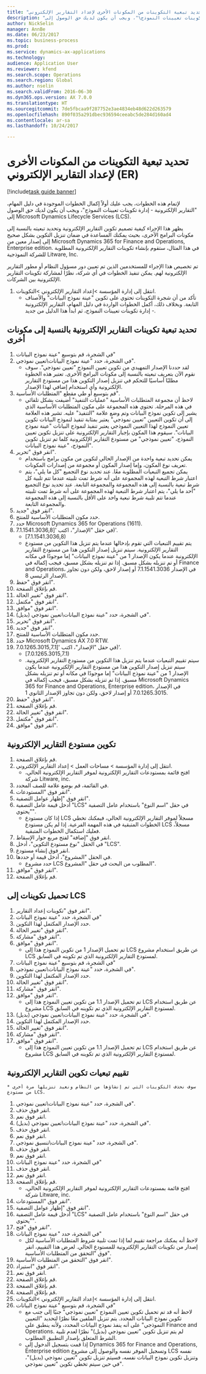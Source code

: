 ```yaml
--- 
title: "تحديد تبعية التكوينات من المكونات الأخرى لإعداد التقارير الإلكتروني (ER)"
description: "لإتمام هذه الخطوات، يجب عليك أولاً إكمال الخطوات الموجودة في دليل المهام، \"التقارير الإلكترونية - إدارة تكوينات تعيينات النموذج‬\"، ويجب أن يكون لديك حق الوصول إلى Microsoft Dynamics Lifecycle Services (LCS)."
author: NickSelin
manager: AnnBe
ms.date: 06/23/2017
ms.topic: business-process
ms.prod: 
ms.service: dynamics-ax-applications
ms.technology: 
audience: Application User
ms.reviewer: kfend
ms.search.scope: Operations
ms.search.region: Global
ms.author: nselin
ms.search.validFrom: 2016-06-30
ms.dyn365.ops.version: AX 7.0.0
ms.translationtype: HT
ms.sourcegitcommit: 7de5fbcaa9f287752e3ae4834eb48d622d263579
ms.openlocfilehash: 890f035a291dbec936594ceeabc5de284d160ad4
ms.contentlocale: ar-sa
ms.lasthandoff: 10/24/2017

---
```

# <a name="define-the-dependency-of-configurations-from-other-components-for-electronic-reporting-er"></a>تحديد تبعية التكوينات من المكونات الأخرى لإعداد التقارير الإلكتروني (ER)

[!include[task guide banner](../../includes/task-guide-banner.md)]

لإتمام هذه الخطوات، يجب عليك أولاً إكمال الخطوات الموجودة في دليل المهام، "التقارير الإلكترونية - إدارة تكوينات تعيينات النموذج‬"، ويجب أن يكون لديك حق الوصول إلى Microsoft Dynamics Lifecycle Services (LCS).

يظهر هذا الإجراء كيفية تصميم تكوين التقارير الإلكترونية وتحديد تبعيته بالنسبة إلى مكونات البرامج الأخرى، بحيث يمكنك المساعدة في ضمان تنزيل التكوين بشكل صحيح إلى إصدار معين من Microsoft Dynamics 365 for Finance and Operations, Enterprise edition. في هذا المثال، ستقوم بإنشاء تكوينات التقارير الإلكترونية المطلوبة للشركة النموذجية Litware, Inc. 

تم تخصيص هذا الإجراء للمستخدمين الذين تم تعيين دور مسؤول النظام أو مطور التقارير الإلكترونية لهم. يمكن تنفيذ الخطوات في أي شركة، نظرًا لمشاركة تكوينات التقارير الإلكترونية بين الشركات. 

1. انتقل إلى إدارة المؤسسة >إعداد التقارير الإلكتروني >التكوينات.
    * تأكد من أن شجرة التكوينات تحتوي على تكوين "عينة نموذج البيانات‬" والأصناف التابعة. وبخلاف ذلك، أكمل الخطوات الواردة في دليل المهام، التقارير الإلكترونية - إدارة تكوينات تعيينات النموذج‬، ثم ابدأ هذا الدليل من جديد.   

## <a name="define-the-dependency-of-er-configurations-from-other-components"></a>تحديد تبعية تكوينات التقارير الإلكترونية بالنسبة إلى مكونات أخرى
1. في الشجرة، قم بتوسيع "عينة نموذج البيانات"
2. في الشجرة، حدد "عينة نموذج البيانات\تعيين نموذجي".
    * لقد حددنا الإصدار التمهيدي من تكوين تعيين النموذج "تعيين نموذجي". سوف نقوم الآن بتعريف تبعيته بالنسبة إلى مكونات البرامج الأخرى. تعتبر هذه الخطوة مطلبًا أساسيًا للتحكم في تنزيل إصدار التكوين هذا من مستودع التقارير الإلكترونية وأي استخدام إضافي لهذا الإصدار.   
3. قم بتوسيع أو طي مقطع "المتطلبات الأساسية‬".
    * لاحظ أن مجموعة المتطلبات الأساسية‬ "عمليات التنفيذ" أضيفت بشكل تلقائي في هذه المرحلة. تحتوي هذه المجموعة على مكون المتطلبات الأساسية الذي يشير إلى تكوين نموذج البيانات وتم وضع علامة "التنفيذ" عليه. تشير هذه العلامة إلى أن تكوين التعيين "تعيين نموذجي" يعتبر بمثابة تنفيذ لنموذج البيانات تكوين تعيين النموذج لهذا التعيين النموذجي يعتبر تنفيذ لنموذج البيانات "عينة نموذج البيانات‬". سيقوم هذا المكون بإجبار التقارير الإلكترونية على تنزيل تكوين تعيين النموذج، "تعيين نموذجي" من مستودع التقارير الإلكترونية كلما تم تنزيل تكوين النموذج، "عينة نموذج البيانات‬".   
4. انقر فوق "تحرير".
    * يمكن تحديد تبعية واحدة من الإصدار الحالي لتكوين من مكون برامج باستخدام تعريف نوع المكون، وإما إصدار المكون أو مجموعة من إصدارات المكونات.  
    * يمكن تجميع التبعيات المطلوبة معًا. عند تحديد نوع التجميع "كل ما يلي‬"، يتم اعتبار شرط التبعية لهذه المجموعة على أنه شرط تمت تلبيته عندما تتم تلبية كل شرط تبعية بالنسبة إلى هذه المجموعة والمجموعة التابعة. عند تحديد نوع التجميع "أحد ما يلي‬‬"، يتم اعتبار شرط التبعية لهذه المجموعة على أنه شرط تمت تلبيته عندما تتم تلبية شرط تبعية واحد على الأقل بالنسبة إلى هذه المجموعة والمجموعة التابعة.   
5. انقر فوق "جديد".
6. حدد مكون المتطلبات الأساسية للمنتج.
7. حدد Microsoft Dynamics 365 for Operations (1611).
8. في حقل "الإصدار"، اكتب '[7.1.1541.3036,8)'.
    * [7.1.1541.3036,8)  
    * يتم تقييم التبعيات التي تقوم بإدخالها عندما يتم تنزيل هذا التكوين من مستودع التقارير الإلكترونية. سيتم تنزيل إصدار التكوين هذا من مستودع التقارير الإلكترونية عندما يكون الإصدار 1 من "عينة نموذج البيانات" إما موجودًا في مكانه أو تم تنزيله بشكل مسبق. إذا تم تنزيله بشكل مسبق، فيجب إكماله في Finance and Operations، في الإصدار 7.1.1541.3036 أو إصدار لاحق، ولكن دون تجاوز الإصدار الرئيسي 8.   
9. انقر فوق "حفظ".
10. قم بإغلاق الصفحة.
11. انقر فوق "تغيير الحالة".
12. انقر فوق "مكتمل".
13. انقر فوق "موافق".
14. في الشجرة، حدد "عينة نموذج البيانات\تعيين نموذجي (بديل)".
15. انقر فوق "تحرير".
16. انقر فوق "جديد".
17. حدد مكون المتطلبات الأساسية للمنتج.
18. حدد Microsoft Dynamics AX 7.0 RTW.
19. في حقل "الإصدار"، اكتب '[7.0.1265.3015,7.1)'.
    * [7.0.1265.3015,7.1)  
    * سيتم تقييم التبعيات عندما يتم تنزيل هذا التكوين من مستودع التقارير الإلكترونية. سيتم تنزيل إصدار التكوين هذا من مستودع التقارير الإلكترونية عندما يكون الإصدار 1 من "عينة نموذج البيانات" إما موجودًا في مكانه أو تم تنزيله بشكل مسبق. إذا تم تنزيله بشكل مسبق، فيجب إكماله في Microsoft Dynamics 365 for Finance and Operations, Enterprise edition، في الإصدار 7.0.1265.3015 أو إصدار لاحق، ولكن دون تجاوز الإصدار الثانوي 1.   
20. انقر فوق "حفظ".
21. قم بإغلاق الصفحة.
22. انقر فوق "تغيير الحالة".
23. انقر فوق "مكتمل".
24. انقر فوق "موافق".

## <a name="configure-the-er-repository"></a>تكوين مستودع التقارير الإلكترونية
1. قم بإغلاق الصفحة.
2. انتقل إلى إدارة المؤسسة > مساحات العمل‬ > إعداد التقارير الإلكتروني‬.
    * افتح قائمة بمستودعات التقارير الإلكترونية لموفر التقارير الإلكترونية الحالي، شركة Litware, inc.  
3. في القائمة، قم بوضع علامة للصف المحدد.
4. انقر فوق "المستودعات".
5. انقر فوق "إظهار عوامل التصفية".
6. أدخل قيمة عامل التصفية "LCS" في حقل "اسم النوع" باستخدام عامل التصفية "يحتوي".
    * إذا كان مستودع LCS مسجلاً لموفر التقارير الإلكترونية الحالي، فيمكنك تخطي الخطوات المتبقية في هذه المهمة الفرعية. إذا لم يكن مستودع LCS مسجلاً، فعليك استكمال الخطوات المتبقية.   
7. انقر فوق "إضافة" لفتح مربع حوار الإسقاط‬.
8. في الحقل "نوع مستودع التكوين"، أدخل "LCS".
9. انقر فوق إنشاء مستودع.
10. في الحقل "المشروع"، أدخل قيمة أو حددها.
    * حدد مشروع LCS المطلوب من البحث في حقل "المشروع".  
11. انقر فوق "موافق".
12. قم بإغلاق الصفحة.

## <a name="upload-configurations-to-lcs"></a>تحميل تكوينات إلى LCS
1. انقر فوق "تكوينات إعداد التقارير‬".
2. في الشجرة، حدد "عينة نموذج البيانات"
3. حدد الإصدار المكتمل لهذا التكوين.
4. انقر فوق "تغيير الحالة".
5. انقر فوق "مشاركة".
6. انقر فوق "موافق".
    * تم تحميل الإصدار 1 من تكوين النموذج هذا إلى LCS عن طريق استخدام مشروع LCS لمستودع التقارير الإلكترونية الذي تم تكوينه في السابق.   
7. في الشجرة، قم بتوسيع "عينة نموذج البيانات"
8. في الشجرة، حدد "عينة نموذج البيانات\تعيين نموذجي".
9. حدد الإصدار المكتمل لهذا التكوين.
10. انقر فوق "تغيير الحالة".
11. انقر فوق "مشاركة".
12. انقر فوق "موافق".
    * تم تحميل الإصدار 1.1 من تكوين تعيين النموذج هذا إلى LCS عن طريق استخدام مشروع LCS لمستودع التقارير الإلكترونية الذي تم تكوينه في السابق.   
13. في الشجرة، حدد "عينة نموذج البيانات\تعيين نموذجي (بديل)".
14. حدد الإصدار المكتمل لهذا التكوين.
15. انقر فوق "تغيير الحالة".
16. انقر فوق "مشاركة".
17. انقر فوق "موافق".
    * تم تحميل الإصدار 1.1 من تكوين تعيين النموذج هذا إلى LCS عن طريق استخدام مشروع LCS لمستودع التقارير الإلكترونية الذي تم تكوينه في السابق.   

## <a name="evaluate-er-configuration-dependencies"></a>تقييم تبعيات تكوين التقارير الإلكترونية
    * سوف نحذف التكوينات التي تم إنشاؤها من النظام ونعيد تنزيلها مرة أخرى من مستودع LCS.  
1. في الشجرة، حدد "عينة نموذج البيانات\تعيين نموذجي".
2. انقر فوق حذف.
3. انقر فوق نعم.
4. في الشجرة، حدد "عينة نموذج البيانات\تعيين نموذجي (بديل)".
5. انقر فوق حذف.
6. انقر فوق نعم.
7. في الشجرة، حدد "عينة نموذج البيانات\تنسيق نموذجي".
8. انقر فوق حذف.
9. انقر فوق نعم.
10. في الشجرة، حدد "عينة نموذج البيانات"
11. انقر فوق حذف.
12. انقر فوق نعم.
13. قم بإغلاق الصفحة.
    * افتح قائمة بمستودعات التقارير الإلكترونية لموفر التقارير الإلكترونية الحالي، شركة Litware, inc.  
14. انقر فوق "المستودعات".
15. انقر فوق "إظهار عوامل التصفية".
16. أدخل قيمة عامل التصفية "LCS" في حقل "اسم النوع" باستخدام عامل التصفية "يحتوي".
17. انقر فوق "فتح".
18. في الشجرة، حدد "عينة نموذج البيانات"
    * لاحظ أنه يمكنك مراجعة تقييم لما إذا تمت تلبية شروط المتطلبات الأساسية لكل إصدار من تكوينات التقارير الإلكترونية للمستودع الحالي. لعرض هذا التقييم، انقر فوق "التحقق من المتطلبات الأساسية‬".   
19. انقر فوق "التحقق من المتطلبات الأساسية".
20. انقر فوق "استيراد".
21. انقر فوق نعم.
22. قم بإغلاق الصفحة.
23. قم بإغلاق الصفحة.
24. قم بإغلاق الصفحة.
25. انتقل إلى إدارة المؤسسة >إعداد التقارير الإلكتروني >التكوينات.
26. في الشجرة، قم بتوسيع "عينة نموذج البيانات"
    * لاحظ أنه قد تم تحميل تكوين تعيين النموذج "تعيين نموذجي" جنبًا إلى جنب مع تكوين نموذج البيانات المحدد. يتم تنزيل الملفين معًا نظرًا لتحديد "التعيين النموذجي" على أنه ينفذ نموذج البيانات المحدد، ولأنه ينطبق على Finance and Operations. لم يتم تنزيل تكوين "تعيين نموذجي (بديل)‬" نظرًا لعدم تلبية الشرط المتعلق بإصدار التطبيق المطلوب.   
    * إذا قمت بتسجيل الدخول إلى Dynamics 365 for Finance and Operations, Enterprise edition وتسجيل الموفر نفسه والوصول إلى مشروع LCS نفسه وتنزيل تكوين نموذج البيانات نفسه، فسيتم تنزيل تكوين "تعيين نموذجي (بديل)‬"، في حين سيتم تخطي تكوين "تعيين نموذجي".  


